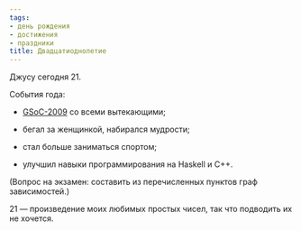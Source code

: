 ```yaml
---
tags:
- день рождения
- достижения
- праздники
title: Двадцатиоднолетие
---
```


Джусу сегодня 21.

События года:

-   [GSoC-2009][] со всеми вытекающими;

-   бегал за женщинкой, набирался мудрости;

-   стал больше заниматься спортом;

-   улучшил навыки программирования на Haskell и C++.

(Вопрос на экзамен: составить из перечисленных пунктов граф
зависимостей.)

21 — произведение моих любимых простых чисел, так что подводить их не
хочется.

  [GSoC-2009]: http://dzhus.org/tag/GSoC-2009.html
